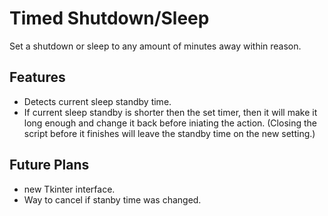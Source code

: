 # Timed Shutdown/Sleep
Set a shutdown or sleep to any amount of minutes away within reason.

## Features
* Detects current sleep standby time.
* If current sleep standby is shorter then the set timer, then it will make it long enough and change it back before iniating the action. (Closing the script before it finishes will leave the standby time on the new setting.)

## Future Plans
* new Tkinter interface.
* Way to cancel if stanby time was changed.

